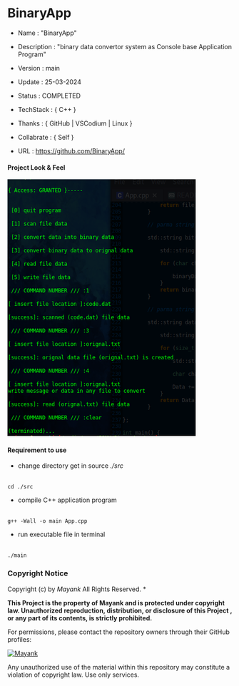 
# BinaryApp

- Name : "BinaryApp"

- Description : "binary data convertor system as Console base Application Program"

- Version : main

- Update : 25-03-2024

- Status : COMPLETED

- TechStack : { C++ }

- Thanks : { GitHub | VSCodium | Linux }

- Collabrate : { Self }

- URL : https://github.com/BinaryApp/

#### Project Look & Feel

![NETWORK_ERROR](./image/output.png)

#### Requirement to use

-  change directory get in source _./src_

```

cd ./src

```
-  compile C++ application program

```

g++ -Wall -o main App.cpp

```
-  run executable file in terminal

```

./main

```

### Copyright Notice

Copyright (c) by _Mayank_ All Rights Reserved.                *

__This Project is the property of Mayank and is protected under copyright law. Unauthorized reproduction, distribution, or disclosure of this Project , or any part of its contents, is strictly prohibited.__

For permissions, please contact the repository owners through their GitHub profiles:

[![Mayank](https://img.shields.io/badge/MayankDevil-FF0000?style=for-the-badge&logo=github&logoColor=white)](https://github.com/MayankDevil/)

Any unauthorized use of the material within this repository may constitute a violation of copyright law. Use only services.

